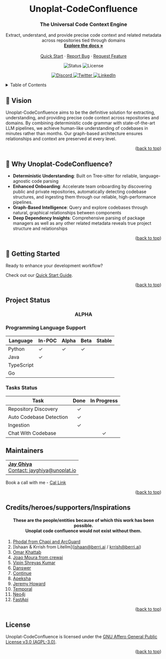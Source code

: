 <!-- PROJECT LOGO -->
<br />
<div align="center">
  <!-- If you have a logo, uncomment and use this
  <a href="https://github.com/unoplat/unoplat-code-confluence">
    <img src="images/logo.png" alt="Logo" width="80" height="80">
  </a>
  -->

  <h1 align="center">Unoplat-CodeConfluence</h1>
  <h3 align="center">The Universal Code Context Engine</h3>

  <p align="center">
    Extract, understand, and provide precise code context and related metadata across repositories tied through domains
    <br />
    <a href="https://docs.unoplat.io"><strong>Explore the docs »</strong></a>
    <br />
    <br />
    <a href="https://docs.unoplat.io/docs/category/quickstart">Quick Start</a>
    ·
    <a href="https://github.com/unoplat/unoplat-code-confluence/issues">Report Bug</a>
    ·
    <a href="https://github.com/unoplat/unoplat-code-confluence/issues">Request Feature</a>
  </p>
  
  <!-- PROJECT SHIELDS -->
  <p align="center">
    <img src="https://img.shields.io/badge/Status-ALPHA-orange" alt="Status" />
    <img src="https://img.shields.io/badge/License-AGPL%203.0-blue" alt="License" />
  </p>
  
  <!-- SOCIAL SHIELDS -->
  <p align="center">
    <a href="https://discord.com/channels/1131597983058755675/1169968780953260106">
      <img src="https://img.shields.io/badge/Discord-Join_Us-7289DA?style=flat&logo=discord&logoColor=white" alt="Discord" />
    </a>
    <a href="https://x.com/unoplatio">
      <img src="https://img.shields.io/badge/Twitter-Follow_Us-1DA1F2?style=flat&logo=twitter&logoColor=white" alt="Twitter" />
    </a>
    <a href="https://www.linkedin.com/company/unoplat/">
      <img src="https://img.shields.io/badge/LinkedIn-Connect-0077B5?style=flat&logo=linkedin&logoColor=white" alt="LinkedIn" />
    </a>
  </p>
</div>

<!-- TABLE OF CONTENTS -->
<details>
  <summary>Table of Contents</summary>
  <ol>
    <li><a href="#-vision">Vision</a></li>
    <li><a href="#-why-unoplat-codeconfluence">Why Unoplat-CodeConfluence?</a></li>
    <li><a href="#-for-knowledge-engine-and-ai-coding-assistants">For Knowledge Engine and AI Coding Assistants</a></li>
    <li><a href="#-getting-started">Getting Started</a></li>
    <li><a href="#project-status">Project Status</a>
      <ul>
        <li><a href="#programming-language-support">Programming Language Support</a></li>
        <li><a href="#tasks-status">Tasks Status</a></li>
        <li><a href="#code-grammar">Code Grammar</a></li>
      </ul>
    </li>
    <li><a href="#creditsheeroessupportersinspirations">Credits/Heroes/Supporters/Inspirations</a></li>
    <li><a href="#maintainers">Maintainers</a></li>
    <li><a href="#community-channel">Community Channel</a></li>
    <li><a href="#license">License</a></li>
  </ol>
</details>

<!-- VISION SECTION -->
## 🎯 Vision

Unoplat-CodeConfluence aims to be the definitive solution for extracting, understanding, and providing precise code context across repositories and domains. By combining deterministic code grammar with state-of-the-art LLM pipelines, we achieve human-like understanding of codebases in minutes rather than months. Our graph-based architecture ensures relationships and context are preserved at every level.

<p align="right">(<a href="#top">back to top</a>)</p>

<!-- WHY SECTION -->
## 🌟 Why Unoplat-CodeConfluence?

- **Deterministic Understanding**: Built on Tree-sitter for reliable, language-agnostic code parsing
- **Enhanced Onboarding**: Accelerate team onboarding by discovering public and private repositories, automatically detecting codebase structures, and ingesting them through our reliable, high-performance pipelines.
- **Graph-Based Intelligence**: Query and explore codebases through natural, graphical relationships between components
- **Deep Dependency Insights**: Comprehensive parsing of package managers as well as any other related metadata reveals true project structure and relationships

<p align="right">(<a href="#top">back to top</a>)</p>

<!-- GETTING STARTED SECTION -->
## 🚀 Getting Started

Ready to enhance your development workflow?

Check out our [Quick Start Guide](https://docs.unoplat.io/).

<p align="right">(<a href="#top">back to top</a>)</p>

<!-- PROJECT STATUS SECTION -->
## Project Status

<div align="center">
  <h3>ALPHA</h3>
</div>

### Programming Language Support

| Language   | In-POC | Alpha | Beta | Stable |
|------------|--------|-------|------|--------|
| Python     | ✓      | ✓     | ✓    |        |
| Java       | ✓      |       |      |        |
| TypeScript |        |       |      |        |
| Go         |        |       |      |        |

### Tasks Status

| Task                       | Done | In Progress |
|----------------------------|:----:|:-----------:|
| Repository Discovery       |  ✓   |             |
| Auto Codebase Detection    |  ✓   |             |
| Ingestion                  |  ✓   |             |
| Chat With Codebase         |      |      ✓      |

<!-- MAINTAINERS SECTION -->
## Maintainers

<table>
  <tr>
    <td>
      <a href="https://github.com/JayGhiya">
        <strong>Jay Ghiya</strong>
        <br>
        Contact: jayghiya@unoplat.io
      </a>
    </td>
  </tr>
</table>
<p>Book a call with me - <a href="https://cal.com/jay-ghiya/15min">Cal Link</a></p>

<p align="right">(<a href="#top">back to top</a>)</p>

<!-- CREDITS SECTION -->
## Credits/heroes/supporters/Inspirations

<div align="center">
  <h4>These are the people/entities because of which this work has been possible.<br>Unoplat code confluence would not exist without them.</h4>
</div>

1. [Phodal from Chapi and ArcGuard](https://github.com/phodal)
2. [Ishaan & Krrish from Litellm](ishaan@berri.ai / krrish@berri.ai)
3. [Omar Khattab](https://omarkhattab.com/)
4. [Joao Moura from crewai](https://github.com/joaomdmoura)
5. [Vipin Shreyas Kumar](https://github.com/vipinshreyaskumar)
6. [Danswer](https://www.danswer.ai/)
7. [Continue](https://www.continue.dev/)
8. [Apeksha](https://github.com/apekshamehta)
9. [Jeremy Howard](https://www.linkedin.com/in/howardjeremy)
10. [Temporal](https://temporal.io)
11. [Neo4j](https://neo4j.com)
12. [FastApi](https://fastapi.tiangolo.com)

<p align="right">(<a href="#top">back to top</a>)</p>

<!-- LICENSE SECTION -->
## License

Unoplat-CodeConfluence is licensed under the [GNU Affero General Public License v3.0 (AGPL-3.0)](https://www.gnu.org/licenses/agpl-3.0.en.html).

<p align="right">(<a href="#top">back to top</a>)</p>

<!-- ANCHOR FOR BACK TO TOP LINKS -->
<a name="top"></a>

